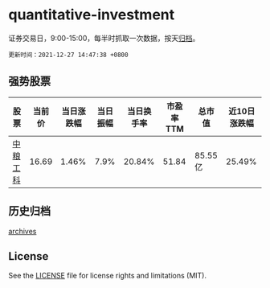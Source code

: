# quantitative-investment

证券交易日，9:00-15:00，每半时抓取一次数据，按天[归档](archives)。

`更新时间：2021-12-27 14:47:38 +0800`

## 强势股票

|股票|当前价|当日涨跌幅|当日振幅|当日换手率|市盈率TTM|总市值|近10日涨跌幅|
|----|----|----|----|----|----|----|----|
|[中粮工科](https://xueqiu.com/S/SZ301058)|16.69|1.46%|7.9%|20.84%|51.84|85.55亿|25.49%|

## 历史归档

[archives](archives)

## License

See the [LICENSE](LICENSE) file for license rights and limitations (MIT).
